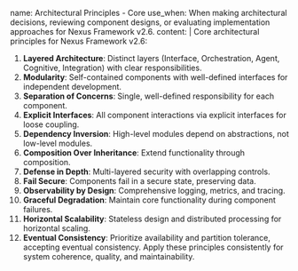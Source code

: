 name: Architectural Principles - Core
use_when: When making architectural decisions, reviewing component designs, or evaluating implementation approaches for Nexus Framework v2.6.
content: |
  Core architectural principles for Nexus Framework v2.6:
  1.  **Layered Architecture**: Distinct layers (Interface, Orchestration, Agent, Cognitive, Integration) with clear responsibilities.
  2.  **Modularity**: Self-contained components with well-defined interfaces for independent development.
  3.  **Separation of Concerns**: Single, well-defined responsibility for each component.
  4.  **Explicit Interfaces**: All component interactions via explicit interfaces for loose coupling.
  5.  **Dependency Inversion**: High-level modules depend on abstractions, not low-level modules.
  6.  **Composition Over Inheritance**: Extend functionality through composition.
  7.  **Defense in Depth**: Multi-layered security with overlapping controls.
  8.  **Fail Secure**: Components fail in a secure state, preserving data.
  9.  **Observability by Design**: Comprehensive logging, metrics, and tracing.
  10. **Graceful Degradation**: Maintain core functionality during component failures.
  11. **Horizontal Scalability**: Stateless design and distributed processing for horizontal scaling.
  12. **Eventual Consistency**: Prioritize availability and partition tolerance, accepting eventual consistency.
  Apply these principles consistently for system coherence, quality, and maintainability.

